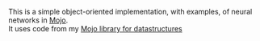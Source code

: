 This is a simple object-oriented implementation, with examples, of neural networks in [Mojo](https://www.modular.com/max/mojo).  
It uses code from my [Mojo library for datastructures](https://github.com/Mathprogrammer5/Mojo-Datastruct)
